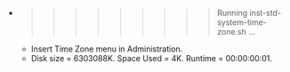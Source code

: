 * >>>>>>>>> Running inst-std-system-time-zone.sh ...
  * Insert Time Zone menu in Administration.
  * Disk size = 6303088K. Space Used = 4K. Runtime = 00:00:00:01.
